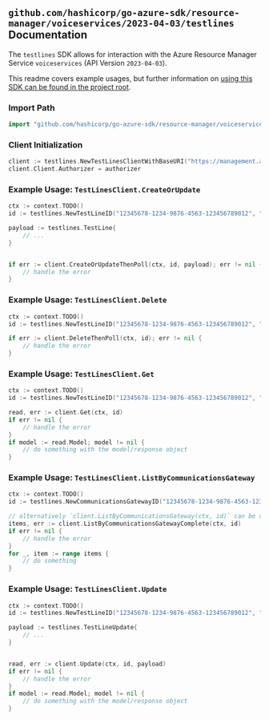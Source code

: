 
## `github.com/hashicorp/go-azure-sdk/resource-manager/voiceservices/2023-04-03/testlines` Documentation

The `testlines` SDK allows for interaction with the Azure Resource Manager Service `voiceservices` (API Version `2023-04-03`).

This readme covers example usages, but further information on [using this SDK can be found in the project root](https://github.com/hashicorp/go-azure-sdk/tree/main/docs).

### Import Path

```go
import "github.com/hashicorp/go-azure-sdk/resource-manager/voiceservices/2023-04-03/testlines"
```


### Client Initialization

```go
client := testlines.NewTestLinesClientWithBaseURI("https://management.azure.com")
client.Client.Authorizer = authorizer
```


### Example Usage: `TestLinesClient.CreateOrUpdate`

```go
ctx := context.TODO()
id := testlines.NewTestLineID("12345678-1234-9876-4563-123456789012", "example-resource-group", "communicationsGatewayValue", "testLineValue")

payload := testlines.TestLine{
	// ...
}


if err := client.CreateOrUpdateThenPoll(ctx, id, payload); err != nil {
	// handle the error
}
```


### Example Usage: `TestLinesClient.Delete`

```go
ctx := context.TODO()
id := testlines.NewTestLineID("12345678-1234-9876-4563-123456789012", "example-resource-group", "communicationsGatewayValue", "testLineValue")

if err := client.DeleteThenPoll(ctx, id); err != nil {
	// handle the error
}
```


### Example Usage: `TestLinesClient.Get`

```go
ctx := context.TODO()
id := testlines.NewTestLineID("12345678-1234-9876-4563-123456789012", "example-resource-group", "communicationsGatewayValue", "testLineValue")

read, err := client.Get(ctx, id)
if err != nil {
	// handle the error
}
if model := read.Model; model != nil {
	// do something with the model/response object
}
```


### Example Usage: `TestLinesClient.ListByCommunicationsGateway`

```go
ctx := context.TODO()
id := testlines.NewCommunicationsGatewayID("12345678-1234-9876-4563-123456789012", "example-resource-group", "communicationsGatewayValue")

// alternatively `client.ListByCommunicationsGateway(ctx, id)` can be used to do batched pagination
items, err := client.ListByCommunicationsGatewayComplete(ctx, id)
if err != nil {
	// handle the error
}
for _, item := range items {
	// do something
}
```


### Example Usage: `TestLinesClient.Update`

```go
ctx := context.TODO()
id := testlines.NewTestLineID("12345678-1234-9876-4563-123456789012", "example-resource-group", "communicationsGatewayValue", "testLineValue")

payload := testlines.TestLineUpdate{
	// ...
}


read, err := client.Update(ctx, id, payload)
if err != nil {
	// handle the error
}
if model := read.Model; model != nil {
	// do something with the model/response object
}
```
